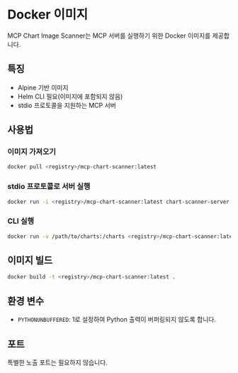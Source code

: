 # Docker 이미지

MCP Chart Image Scanner는 MCP 서버를 실행하기 위한 Docker 이미지를 제공합니다.

## 특징

- Alpine 기반 이미지
- Helm CLI 필요(이미지에 포함되지 않음)
- stdio 프로토콜을 지원하는 MCP 서버

## 사용법

### 이미지 가져오기

```bash
docker pull <registry>/mcp-chart-scanner:latest
```

### stdio 프로토콜로 서버 실행

```bash
docker run -i <registry>/mcp-chart-scanner:latest chart-scanner-server --transport stdio
```

### CLI 실행

```bash
docker run -v /path/to/charts:/charts <registry>/mcp-chart-scanner:latest chart-scanner /charts/mychart.tgz
```

## 이미지 빌드

```bash
docker build -t <registry>/mcp-chart-scanner:latest .
```

## 환경 변수

- `PYTHONUNBUFFERED`: 1로 설정하여 Python 출력이 버퍼링되지 않도록 합니다.

## 포트

특별한 노출 포트는 필요하지 않습니다.
